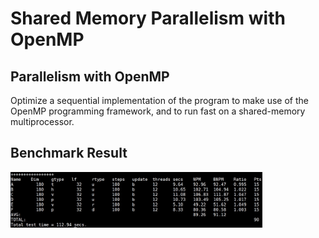 # Shared Memory Parallelism with OpenMP

## Parallelism with OpenMP
Optimize a sequential implementation of the program to make use of the OpenMP programming framework, and to run fast on a shared-memory multiprocessor.

## Benchmark Result
<img src="https://github.com/WeijiaGao49/Shared-Memory-Parallelism-with-OpenMP/raw/master/code/lateday.jpg" width=80% height=80%>
